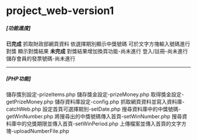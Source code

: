 # project_web-version1

<h5>[功能進度]</h5>
<b>已完成</b>
抓取財政部網頁資料
依選擇期別顯示中獎號碼
可於文字方塊輸入號碼進行對獎
顯示對獎結果
<b>未完成</b>
對獎結果增加換頁功能-尚未進行
登入/註冊-尚未進行
儲存會員的發票號碼-尚未進行
<hr>
<h5>[PHP功能]</h5>
儲存獎別設定-prizeItems.php
儲存獎金設定-prizeMoney.php
取得獎金設定-getPrizeMoney.php
儲存資料庫設定-config.php
抓取網頁資料並寫入資料庫-catchWeb.php
設定首頁可選擇期別-setDate.php
搜尋資料庫中的中獎號碼-getWinNumber.php
將搜尋出的中獎號碼傳入首頁-setWinNumber.php
搜尋資料庫中的兌獎期限並傳入首頁-setWinPeriod.php
上傳檔案並傳入首頁的文字方塊-uploadNumberFile.php

